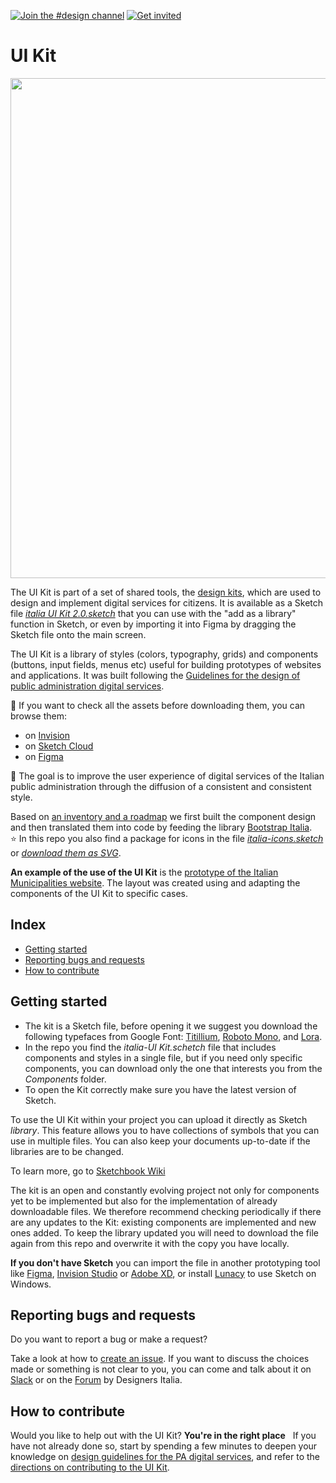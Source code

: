 [![Join the #design channel](https://img.shields.io/badge/Slack%20channel-%23design-blue.svg)](https://developersitalia.slack.com/messages/C7658JRJR/)
[![Get invited](https://slack.developers.italia.it/badge.svg)](https://slack.developers.italia.it/)

# UI Kit

<img src="INSTRUCTIONS/UI KIT IMG.png" width="800"> 

The UI Kit is part of a set of shared tools, the [design kits](https://designers.italia.it/kit/), which are used to design and implement digital services for citizens. It is available as a Sketch file [*italia UI Kit 2.0.sketch*](https://github.com/italia/design-ui-kit/blob/master/italia%20UI%20Kit%202.0.sketch) that you can use with the "add as a library" function in Sketch, or even by importing it into Figma by dragging the Sketch file onto the main screen.

The UI Kit is a library of styles (colors, typography, grids) and components (buttons, input fields, menus etc) useful for building prototypes of websites and applications. It was built following the [Guidelines for the design of public administration digital services](https://docs.italia.it/italia/designers-italia/design-linee-guida-docs/it/stabile/).

:eyes: If you want to check all the assets before downloading them, you can browse them:

* on [Invision](https://invis.io/RJFGS2UC3HS)
* on [Sketch Cloud](https://www.sketch.com/s/648c8559-bac6-49c6-88dc-2ef016968fdf)
* on [Figma](https://www.figma.com/file/bLexfydXWzF6ACxFokgzXs/italia-UI-Kit-2.0?node-id=0%3A1)

:dart: The goal is to improve the user experience of digital services of the Italian public administration through the diffusion of a consistent and consistent style.

Based on [an inventory and a roadmap](https://docs.google.com/spreadsheets/d/183hI6EBJo3EeiEcQPGZIe3hNN7EerTU5Udk6SkrH2OU/edit#gid=0) we first built the component design and then translated them into code by feeding the library [Bootstrap Italia](https://italia.github.io/bootstrap-italia/).
  
:star: In this repo you also find a package for icons in the file [*italia-icons.sketch*](https://github.com/italia/design-ui-kit/blob/master/icons/italia-icons.sketch) or [*download them as SVG*](https://github.com/italia/design-ui-kit/tree/master/icons/italia_icons_svg).

**An example of the use of the UI Kit** is the [prototype of the Italian Municipalities website](https://github.com/italia/design-comuni-prototipi). The layout was created using and adapting the components of the UI Kit to specific cases.


## Index

- [Getting started](#getting-started)
- [Reporting bugs and requests](#reporting-bug-and-request-to-help)
- [How to contribute](#how-to-contribute)

## Getting started

* The kit is a Sketch file, before opening it we suggest you download the following typefaces from Google Font: [Titillium](https://fonts.google.com/specimen/Titillium+Web), [Roboto Mono](https://fonts.google.com/specimen/Roboto+Mono), and [Lora](https://fonts.google.com/specimen/Lora).
* In the repo you find the *italia-UI Kit.schetch* file that includes components and styles in a single file, but if you need only specific components, you can download only the one that interests you from the *Components* folder.
* To open the Kit correctly make sure you have the latest version of Sketch.

To use the UI Kit within your project you can upload it directly as Sketch *library*.
This feature allows you to have collections of symbols that you can use in multiple files. You can also keep your documents up-to-date if the libraries are to be changed.

To learn more, go to [Sketchbook Wiki](https://github.com/italia/design-ui-kit/wiki/Sketch-Libraries)

The kit is an open and constantly evolving project not only for components yet to be implemented but also for the implementation of already downloadable files. We therefore recommend checking periodically if there are any updates to the Kit: existing components are implemented and new ones added. To keep the library updated you will need to download the file again from this repo and overwrite it with the copy you have locally.

**If you don't have Sketch** you can import the file in another prototyping tool like [Figma](https://www.figma.com), [Invision Studio](https://www.invisionapp.com/studio ) or [Adobe XD](https://www.adobe.com/uk/products/xd.html), or install [Lunacy](https://icons8.it/lunacy) to use Sketch on Windows.

## Reporting bugs and requests

Do you want to report a bug or make a request?

Take a look at how to [create an issue](https://github.com/italia/design-ui-kit/blob/master/CONTRIBUTING.md#creare-una-issue). If you want to discuss the choices made or something is not clear to you, you can come and talk about it on [Slack](https://designersitalia.slack.com/messages/C7658JRJR/) or on the [Forum](https://forum.italia.it/) by Designers Italia.

## How to contribute

Would you like to help out with the UI Kit? **You're in the right place**
 
If you have not already done so, start by spending a few minutes to deepen your knowledge on
[design guidelines for the PA digital services](https://design-italia.readthedocs.io/it/stable/index.html),
and refer to the [directions on contributing to the UI Kit](CONTRIBUTING.md).
